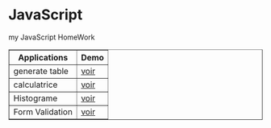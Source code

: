 # JavaScript

my JavaScript HomeWork

<center>
<table border="1" >
    <tr>
        <th>Applications</th>
        <th>Demo</th>
    </tr>
    <tr>
        <td>generate table</td>
        <td><a href="https://generatetable.vercel.app/">voir</a></td>
    </tr>
    <tr>
        <td>calculatrice</td>
        <td><a href="https://calcilatrice.vercel.app/">voir</a></td>
    </tr>
    <tr>
        <td>Histograme</td>
        <td><a href="#">voir</a></td>
    </tr>
     <tr>
        <td>Form Validation</td>
        <td><a href="https://form-pearl.vercel.app/">voir</a></td>
    </tr>
</table>
</center>
